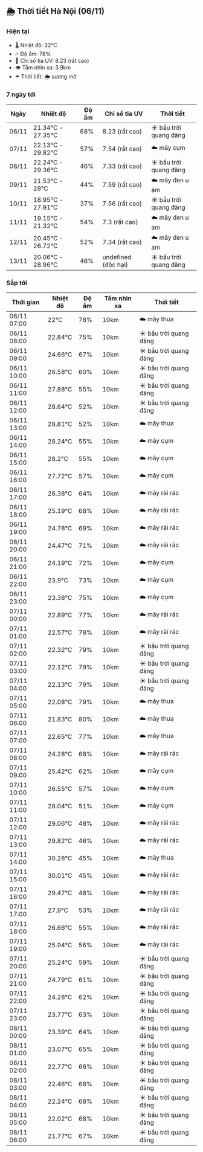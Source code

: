 ## 🌦️ Thời tiết Hà Nội (06/11)

### Hiện tại

- 🌡️ Nhiệt độ: 22℃
- 💦 Độ ẩm: 78%
- 🌟 Chỉ số tia UV: 8.23 (rất cao)
- 👁️ Tầm nhìn xa: 3.9km
- ☂️ Thời tiết: 🌦️ sương mờ

### 7 ngày tới

| Ngày | Nhiệt độ | Độ ẩm | Chỉ số tia UV | Thời tiết |
| --- | --- | --- | --- | --- |
| 06/11 | 21.34℃ - 27.35℃ | 68% | 8.23 (rất cao) | ☀️ bầu trời quang đãng |
| 07/11 | 22.13℃ - 29.82℃ | 57% | 7.54 (rất cao) | ☁️ mây cụm |
| 08/11 | 22.24℃ - 29.36℃ | 46% | 7.33 (rất cao) | ☀️ bầu trời quang đãng |
| 09/11 | 21.53℃ - 28℃ | 44% | 7.59 (rất cao) | ☁️ mây đen u ám |
| 10/11 | 18.95℃ - 27.91℃ | 37% | 7.56 (rất cao) | ☀️ bầu trời quang đãng |
| 11/11 | 19.15℃ - 21.32℃ | 54% | 7.3 (rất cao) | ☁️ mây đen u ám |
| 12/11 | 20.45℃ - 26.72℃ | 52% | 7.34 (rất cao) | ☁️ mây đen u ám |
| 13/11 | 20.06℃ - 28.96℃ | 46% | undefined (độc hại) | ☀️ bầu trời quang đãng |

### Sắp tới

| Thời gian | Nhiệt độ | Độ ẩm | Tầm nhìn xa | Thời tiết |
| --- | --- | --- | --- | --- |
| 06/11 07:00 | 22℃ | 78% | 10km | ☁️ mây thưa |
| 06/11 08:00 | 22.84℃ | 75% | 10km | ☀️ bầu trời quang đãng |
| 06/11 09:00 | 24.66℃ | 67% | 10km | ☀️ bầu trời quang đãng |
| 06/11 10:00 | 26.58℃ | 60% | 10km | ☀️ bầu trời quang đãng |
| 06/11 11:00 | 27.88℃ | 55% | 10km | ☀️ bầu trời quang đãng |
| 06/11 12:00 | 28.64℃ | 52% | 10km | ☀️ bầu trời quang đãng |
| 06/11 13:00 | 28.81℃ | 52% | 10km | ☁️ mây thưa |
| 06/11 14:00 | 28.24℃ | 55% | 10km | ☁️ mây cụm |
| 06/11 15:00 | 28.2℃ | 55% | 10km | ☁️ mây cụm |
| 06/11 16:00 | 27.72℃ | 57% | 10km | ☁️ mây cụm |
| 06/11 17:00 | 26.38℃ | 64% | 10km | ☁️ mây rải rác |
| 06/11 18:00 | 25.19℃ | 68% | 10km | ☁️ mây rải rác |
| 06/11 19:00 | 24.78℃ | 69% | 10km | ☁️ mây rải rác |
| 06/11 20:00 | 24.47℃ | 71% | 10km | ☁️ mây rải rác |
| 06/11 21:00 | 24.19℃ | 72% | 10km | ☁️ mây cụm |
| 06/11 22:00 | 23.9℃ | 73% | 10km | ☁️ mây cụm |
| 06/11 23:00 | 23.38℃ | 75% | 10km | ☁️ mây cụm |
| 07/11 00:00 | 22.89℃ | 77% | 10km | ☁️ mây rải rác |
| 07/11 01:00 | 22.57℃ | 78% | 10km | ☁️ mây rải rác |
| 07/11 02:00 | 22.32℃ | 79% | 10km | ☀️ bầu trời quang đãng |
| 07/11 03:00 | 22.12℃ | 79% | 10km | ☀️ bầu trời quang đãng |
| 07/11 04:00 | 22.13℃ | 79% | 10km | ☀️ bầu trời quang đãng |
| 07/11 05:00 | 22.08℃ | 79% | 10km | ☁️ mây thưa |
| 07/11 06:00 | 21.83℃ | 80% | 10km | ☁️ mây thưa |
| 07/11 07:00 | 22.65℃ | 77% | 10km | ☁️ mây thưa |
| 07/11 08:00 | 24.28℃ | 68% | 10km | ☁️ mây rải rác |
| 07/11 09:00 | 25.42℃ | 62% | 10km | ☁️ mây cụm |
| 07/11 10:00 | 26.55℃ | 57% | 10km | ☁️ mây cụm |
| 07/11 11:00 | 28.04℃ | 51% | 10km | ☁️ mây cụm |
| 07/11 12:00 | 29.06℃ | 48% | 10km | ☁️ mây rải rác |
| 07/11 13:00 | 29.82℃ | 46% | 10km | ☁️ mây rải rác |
| 07/11 14:00 | 30.28℃ | 45% | 10km | ☁️ mây thưa |
| 07/11 15:00 | 30.01℃ | 45% | 10km | ☁️ mây rải rác |
| 07/11 16:00 | 29.47℃ | 48% | 10km | ☁️ mây rải rác |
| 07/11 17:00 | 27.9℃ | 53% | 10km | ☁️ mây rải rác |
| 07/11 18:00 | 26.66℃ | 55% | 10km | ☁️ mây rải rác |
| 07/11 19:00 | 25.94℃ | 56% | 10km | ☁️ mây rải rác |
| 07/11 20:00 | 25.24℃ | 59% | 10km | ☀️ bầu trời quang đãng |
| 07/11 21:00 | 24.79℃ | 61% | 10km | ☀️ bầu trời quang đãng |
| 07/11 22:00 | 24.28℃ | 62% | 10km | ☀️ bầu trời quang đãng |
| 07/11 23:00 | 23.77℃ | 63% | 10km | ☀️ bầu trời quang đãng |
| 08/11 00:00 | 23.39℃ | 64% | 10km | ☀️ bầu trời quang đãng |
| 08/11 01:00 | 23.07℃ | 65% | 10km | ☀️ bầu trời quang đãng |
| 08/11 02:00 | 22.77℃ | 66% | 10km | ☀️ bầu trời quang đãng |
| 08/11 03:00 | 22.46℃ | 68% | 10km | ☀️ bầu trời quang đãng |
| 08/11 04:00 | 22.24℃ | 68% | 10km | ☀️ bầu trời quang đãng |
| 08/11 05:00 | 22.02℃ | 68% | 10km | ☀️ bầu trời quang đãng |
| 08/11 06:00 | 21.77℃ | 67% | 10km | ☀️ bầu trời quang đãng |
